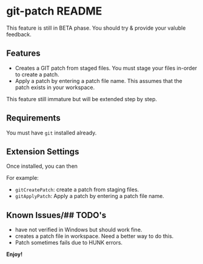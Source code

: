# git-patch README

This feature is still in BETA phase. You should try & provide your valuble feedback.

## Features

- Creates a GIT patch from staged files. You must stage your files in-order to create a patch.
- Apply a patch by entering a patch file name. This assumes that the patch exists in your workspace.

This feature still immature but will be extended step by step.



## Requirements

You must have `git` installed already.

## Extension Settings

Once installed, you can then 

For example:


* `gitCreatePatch`: create a patch from staging files.
* `gitApplyPatch`: Apply a patch by entering a patch file name.

## Known Issues/## TODO's

- have not verified in Windows but should work fine.
- creates a patch file in workspace. Need a better way to do this.
- Patch sometimes fails due to HUNK errors. 


**Enjoy!**